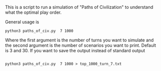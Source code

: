 This is a script to run a simulation of "Paths of Civilization" to understand what the optimal play order.

General usage is 
```
python3 paths_of_civ.py  7 1000
```

Where the first argument is the number of turns you want to simulate and the second argument is the number of scenarios you want to print. Default is 3 and 30. If you want to save the output instead of standard output


```

python3 paths_of_civ.py  7 1000 > top_1000_turn_7.txt
```